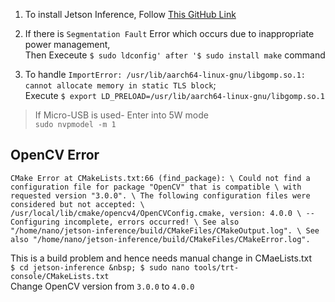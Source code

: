 1. To install Jetson Inference, Follow [This GitHub Link](https://github.com/dusty-nv/jetson-inference/blob/master/docs/building-repo-2.md)

2. If there is `Segmentation Fault` Error which occurs due to inappropriate power management,<br />
Then Execeute `$ sudo ldconfig' after '$ sudo install make` command

3. To handle `ImportError: /usr/lib/aarch64-linux-gnu/libgomp.so.1: cannot allocate memory in static TLS block`; <br />
Execute `$ export LD_PRELOAD=/usr/lib/aarch64-linux-gnu/libgomp.so.1`

> If Micro-USB is used- Enter into 5W mode <br />
> `sudo nvpmodel -m 1`

## OpenCV Error
`CMake Error at CMakeLists.txt:66 (find_package): \
Could not find a configuration file for package "OpenCV" that is compatible \
with requested version "3.0.0". \
The following configuration files were considered but not accepted: \
/usr/local/lib/cmake/opencv4/OpenCVConfig.cmake, version: 4.0.0 \
-- Configuring incomplete, errors occurred! \
See also "/home/nano/jetson-inference/build/CMakeFiles/CMakeOutput.log". \
See also "/home/nano/jetson-inference/build/CMakeFiles/CMakeError.log".`

This is a build problem and hence needs manual change in CMaeLists.txt <br />
`$ cd jetson-inference &nbsp;
$ sudo nano tools/trt-console/CMakeLists.txt` <br />
Change OpenCV version from `3.0.0` to `4.0.0`
